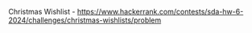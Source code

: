 Christmas Wishlist - https://www.hackerrank.com/contests/sda-hw-6-2024/challenges/christmas-wishlists/problem

